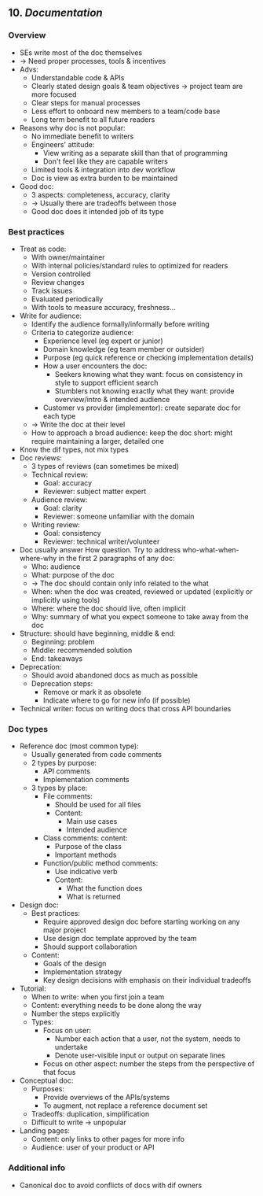 ## 10. *Documentation*
### Overview
- SEs write most of the doc themselves
- -> Need proper processes, tools & incentives
- Advs:
  - Understandable code & APIs
  - Clearly stated design goals & team objectives -> project team are more focused
  - Clear steps for manual processes
  - Less effort to onboard new members to a team/code base
  - Long term benefit to all future readers
- Reasons why doc is not popular:
  - No immediate benefit to writers
  - Engineers' attitude:
    - View writing as a separate skill than that of programming
    - Don't feel like they are capable writers
  - Limited tools & integration into dev workflow
  - Doc is view as extra burden to be maintained
- Good doc: 
  - 3 aspects: completeness, accuracy, clarity
  - -> Usually there are tradeoffs between those
  - Good doc does it intended job of its type
### Best practices
- Treat as code:
  - With owner/maintainer
  - With internal policies/standard rules to optimized for readers
  - Version controlled
  - Review changes
  - Track issues
  - Evaluated periodically
  - With tools to measure accuracy, freshness...
- Write for audience:
  - Identify the audience formally/informally before writing
  - Criteria to categorize audience:
    - Experience level (eg expert or junior)
    - Domain knowledge (eg team member or outsider)
    - Purpose (eg quick reference or checking implementation details)
    - How a user encounters the doc:
      - Seekers knowing what they want: focus on consistency in style to support efficient search
      - Stumblers not knowing exactly what they want: provide overview/intro & intended audience
    - Customer vs provider (implementor): create separate doc for each type
  - -> Write the doc at their level
  - How to approach a broad audience: keep the doc short: might require maintaining a larger, detailed one
- Know the dif types, not mix types
- Doc reviews:
  - 3 types of reviews (can sometimes be mixed)
  - Technical review:
    - Goal: accuracy
    - Reviewer: subject matter expert
  - Audience review:
    - Goal: clarity
    - Reviewer: someone unfamiliar with the domain
  - Writing review:
    - Goal: consistency
    - Reviewer: technical writer/volunteer
- Doc usually answer How question. Try to address who-what-when-where-why in the first 2 paragraphs of any doc:
  - Who: audience
  - What: purpose of the doc
  - -> The doc should contain only info related to the what
  - When: when the doc was created, reviewed or updated (explicitly or implicitly using tools)
  - Where: where the doc should live, often implicit
  - Why: summary of what you expect someone to take away from the doc
- Structure: should have beginning, middle & end:
  - Beginning: problem
  - Middle: recommended solution
  - End: takeaways
- Deprecation:
  - Should avoid abandoned docs as much as possible
  - Deprecation steps:
    - Remove or mark it as obsolete
    - Indicate where to go for new info (if possible)
- Technical writer: focus on writing docs that cross API boundaries
### Doc types
- Reference doc (most common type):
  - Usually generated from code comments
  - 2 types by purpose:
    - API comments
    - Implementation comments
  - 3 types by place:
    - File comments:
      - Should be used for all files
      - Content:
        - Main use cases
        - Intended audience
    - Class comments: content:
      - Purpose of the class
      - Important methods
    - Function/public method comments:
      - Use indicative verb
      - Content:
        - What the function does
        - What is returned
- Design doc:
  - Best practices:
    - Require approved design doc before starting working on any major project
    - Use design doc template approved by the team
    - Should support collaboration
  - Content:
    - Goals of the design
    - Implementation strategy
    - Key design decisions with emphasis on their individual tradeoffs
- Tutorial:
  - When to write: when you first join a team
  - Content: everything needs to be done along the way
  - Number the steps explicitly
  - Types:
    - Focus on user:
      - Number each action that a user, not the system, needs to undertake
      - Denote user-visible input or output on separate lines
    - Focus on other aspect: number the steps from the perspective of that focus
- Conceptual doc:
  - Purposes:
    - Provide overviews of the APIs/systems
    - To augment, not replace a reference document set
  - Tradeoffs: duplication, simplification
  - Difficult to write -> unpopular
- Landing pages:
  - Content: only links to other pages for more info
  - Audience: user of your product or API
### Additional info
- Canonical doc to avoid conflicts of docs with dif owners